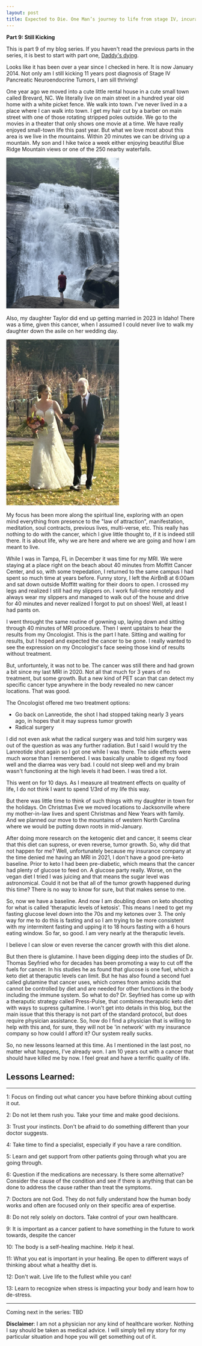 ```yaml
---
layout: post
title: Expected to Die. One Man’s journey to life from stage IV, incurable cancer
---
```


**Part 9: Still Kicking** 

This is part 9 of my blog series.  If you haven't read the previous parts in the series, it is best to start with part one, [Daddy's dying](https://expectedtodie.com/expectedtodie-part1).

Looks like it has been over a year since I checked in here.   It is now January 2014.  Not only am I still kicking 11 years post diagnosis of Stage IV Pancreatic Neuroendocrine Tumors, I am sill thriving!

One year ago we moved into a cute little rental house in a cute small town called Brevard, NC.  We literally live on main street in a hundred year old home with a white picket fence.  We walk into town.  I've never lived in a a place where I can walk into town.  I get my hair cut by a barber on main street with one of those rotating stripped poles outside.  We go to the movies in a theater that only shows one movie at a time.  We have really enjoyed small-town life this past year.  But what we love most about this area is we live in the mountains.  Within 20 minutes we can be driving up a mountain.  My son and I hike twice a week either enjoying beautiful Blue Ridge Mountain views or one of the 250 nearby waterfalls. 

<img src="/images/blog/Waterfall.jpeg" width="300px">

Also, my daughter Taylor did end up getting married in 2023 in Idaho!  There was a time, given this cancer, when I assumed I could never live to walk my daughter down the asile on her wedding day.

<img src="/images/blog/TaylorWedding.jpeg" width="300px">

My focus has been more along the spiritual line, exploring with an open mind everything from presence to the "law of attraction", manifestation, meditation, soul contracts, previous lives, multi-verse, etc.  This really has nothing to do with the cancer, which I give little thought to, if it is indeed still there.  It is about life, why we are here and where we are going and how I am meant to live.

While I was in Tampa, FL in December it was time for my MRI.  We were staying at a place right on the beach about 40 minutes from Moffitt Cancer Center, and so, with some trepedation, I returned to the same campus I had spent so much time at years before.  Funny story, I left the AirBnB at 6:00am and sat down outside Moffitt waiting for their doors to open.   I crossed my legs and realized I still had my slippers on.  I work full-time remotely and always wear my slippers and managed to walk out of the house and drive for 40 minutes and never realized I forgot to put on shoes!  Well, at least I had pants on.  

I went throught the same routine of gowning up, laying down and sitting through 40 minutes of MRI procedure.  Then I went upstairs to hear the results from my Oncologist. This is the part I hate.  Sitting and waiting for results, but I hoped and expected the cancer to be gone.  I really wanted to see the expression on my Oncologist's face seeing those kind of results without treatment.  

But, unfortuntely, it was not to be.  The cancer was still there and had grown a bit since my last MRI in 2020.  Not all that much for 3 years of no treatment, but some growth.  But a new kind of PET scan that can detect my specific cancer type anywhere in the body revealed no new cancer locations.  That was good.  

The Oncologist offered me two treatment options:
* Go back on Lanreotide, the shot I had stopped taking nearly 3 years ago, in hopes that it may supress tumor growth
* Radical surgery

I did not even ask what the radical surgery was and told him surgery was out of the question as was any further radiation.   But I said I would try the Lanreotide shot again so I got one while I was there.  The side effects were much worse than I remembered.   I was basically unable to digest my food well and the diarrea was very bad.  I could not sleep well and my brain wasn't functioning at the high levels it had been.  I was tired a lot.  

This went on for 10 days.  As I measure all treatment effects on quality of life, I do not think I want to spend 1/3rd of my life this way.  

But there was little time to think of such things with my daughter in town for the holidays.  On Christmas Eve we moved locations to Jacksonville where my mother-in-law lives and spent Christmas and New Years with family. And we planned our move to the mountains of western North Carolina where we would be putting down roots in mid-January. 

After doing more research on the ketogenic diet and cancer, it seems clear that this diet can supress, or even reverse, tumor growth.  So, why did that not happen for me?  Well, unfortunately because my insurance company at the time denied me having an MRI in 2021, I don't have a good pre-keto baseline.  Prior to keto I had been pre-diabetic, which means that the cancer had plenty of glucose to feed on. A glucose party really.  Worse, on the vegan diet I tried I was juicing and that means the sugar level was astronomical.   Could it not be that all of the tumor growth happened during this time? There is no way to know for sure, but that makes sense to me.   

So, now we have a baseline.  And now I am doubling down on keto shooting for what is called 'theraputic levels of ketosis'.  This means I need to get my fasting glucose level down into the 70s and my ketones over 3.   The only way for me to do this is fasting and so I am trying to be more consistent with my intermitent fasting and upping it to 18 hours fasting with a 6 hours eating window.  So far, so good.  I am very nearly at the theraputic levels. 

I believe I can slow or even reverse the cancer growth with this diet alone.  

But then there is glutamine.  I have been digging deep into the studies of Dr. Thomas Seyfried who for decades has been promoting a way to cut off the fuels for cancer.  In his studies he as found that glucose is one fuel, which a keto diet at theraputic levels can limit.   But he has also found a second fuel called glutamine that cancer uses, which comes from amino acids that cannot be controlled by diet and are needed for other functions in the body including the immune system.   So what to do?  Dr. Seyfried has come up with a theraputic strategy called Press-Pulse, that combines theraputic keto diet with ways to supress gultamine.  I won't get into details in this blog, but the main issue that this therapy is not part of the standard protocol, but does require physician assistance.  So, how do I find a physician that is willing to help with this and, for sure, they will not be 'in network' with my insurance company so how could I afford it? Our system really sucks.

So, no new lessons learned at this time.  As I mentioned in the last post, no matter what happens, I've already won.  I am 10 years out with a cancer that should have killed me by now.  I feel great and have a terrific quality of life.   


## Lessons Learned:

---

1: Focus on finding out what cancer you have before thinking about cutting it out.

2: Do not let them rush you.  Take your time and make good decisions.

3: Trust your instincts.  Don't be afraid to do something different than your doctor suggests.

4: Take time to find a specialist, especially if you have a rare condition.

5: Learn and get support from other patients going through what you are going through.

6: Question if the medications are necessary.  Is there some alternative? Consider the cause of the condition and see if there is anything that can be done to address the cause rather than treat the symptoms.

7: Doctors are not God.  They do not fully understand how the human body works and often are focused only on their specific area of expertise.

8: Do not rely solely on doctors.  Take control of your own healthcare.

9: It is important as a cancer patient to have something in the future to work towards, despite the cancer

10: The body is a self-healing machine. Help it heal.

11: What you eat is important in your healing. Be open to different ways of thinking about what a healthy diet is.

12: Don't wait.  Live life to the fullest while you can!

13: Learn to recognize when stress is impacting your body and learn how to de-stress.

---

Coming next in the series: TBD

**Disclaimer**: I am not a physician nor any kind of healthcare worker. Nothing I say should be taken as medical advice. I will simply tell my story for my particular situation and hope you will get something out of it.

